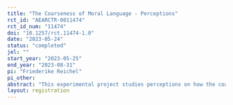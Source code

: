 ```yaml
---
title: "The Coarseness of Moral Language - Perceptions"
rct_id: "AEARCTR-0011474"
rct_id_num: "11474"
doi: "10.1257/rct.11474-1.0"
date: "2023-05-24"
status: "completed"
jel: ""
start_year: "2023-05-25"
end_year: "2023-08-31"
pi: "Friederike Reichel"
pi_other:
abstract: "This experimental project studies perceptions on how the coarseness of moral categories affects moral behavior. Perceptions will be compared with actual data from a previous experiment (pre-registered as The Coarseness of Moral Language). The focus will be on the accuracy of people’s perceptions and the amount of information lost due to potential misperceptions."
layout: registration
---
```


